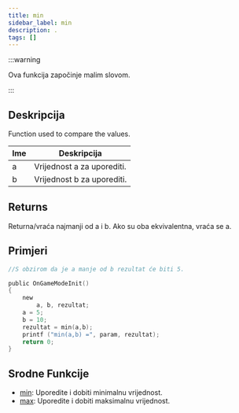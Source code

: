 ```yaml
---
title: min
sidebar_label: min
description: .
tags: []
---
```


:::warning

Ova funkcija započinje malim slovom.

:::

## Deskripcija

Function used to compare the values.

| Ime | Deskripcija                |
| --- | -------------------------- |
| a   | Vrijednost a za uporediti. |
| b   | Vrijednost b za uporediti. |

## Returns

Returna/vraća najmanji od a i b. Ako su oba ekvivalentna, vraća se a.

## Primjeri

```c
//S obzirom da je a manje od b rezultat će biti 5.

public OnGameModeInit()
{
    new
        a, b, rezultat;
    a = 5;
    b = 10;
    rezultat = min(a,b);
    printf ("min(a,b) =", param, rezultat);
    return 0;
}
```

## Srodne Funkcije

- [min](min): Uporedite i dobiti minimalnu vrijednost.
- [max](max): Uporedite i dobiti maksimalnu vrijednost.
